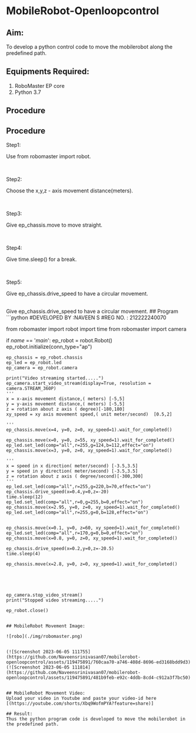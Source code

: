 # MobileRobot-Openloopcontrol
## Aim:

To develop a python control code to move the mobilerobot along the predefined path.

## Equipments Required:
1. RoboMaster EP core
2. Python 3.7

## Procedure
## Procedure

Step1:

Use from robomaster import robot.

<br/>

Step2:

Choose the x,y,z - axis movement distance(meters).

<br/>

Step3:

Give ep_chassis.move to move straight.

<br/>

Step4:

Give time.sleep() for a break.

<br/>

Step5:

Give ep_chassis.drive_speed to have a circular movement.

<br/>
Give ep_chassis.drive_speed to have a circular movement.
## Program
```python
#DEVELOPED BY :NAVEEN S
#REG NO. : 212222240070

from robomaster import robot
import time
from robomaster import camera

if _name_ == '_main_':
    ep_robot = robot.Robot()
    ep_robot.initialize(conn_type="ap")

    ep_chassis = ep_robot.chassis
    ep_led = ep_robot.led
    ep_camera = ep_robot.camera
          
    print("Video streaming started.....")
    ep_camera.start_video_stream(display=True, resolution = camera.STREAM_360P)
    ''' 
    x = x-axis movement distance,( meters) [-5,5]
    y = y-axis movement distance,( meters) [-5,5] 
    z = rotation about z axis ( degree)[-180,180]
    xy_speed = xy axis movement speed,( unit meter/second)  [0.5,2]

    '''
    ep_chassis.move(x=4, y=0, z=0, xy_speed=1).wait_for_completed()
 
    ep_chassis.move(x=0, y=0, z=55, xy_speed=1).wait_for_completed()
    ep_led.set_led(comp="all",r=255,g=124,b=112,effect="on")  
    ep_chassis.move(x=3, y=0, z=0, xy_speed=1).wait_for_completed() 

    '''
    x = speed in x direction( meter/second) [-3.5,3.5]
    y = speed in y direction( meter/second) [-3.5,3.5]
    z = rotation about z axis ( degree/second)[-300,300]
    '''
    ep_led.set_led(comp="all",r=255,g=220,b=70,effect="on")  
    ep_chassis.drive_speed(x=0.4,y=0,z=-20)
    time.sleep(12)
    ep_led.set_led(comp="all",r=0,g=255,b=0,effect="on") 
    ep_chassis.move(x=2.95, y=0, z=0, xy_speed=1).wait_for_completed()
    ep_led.set_led(comp="all",r=255,g=0,b=128,effect="on") 
    
    
    ep_chassis.move(x=0.1, y=0, z=60, xy_speed=1).wait_for_completed()
    ep_led.set_led(comp="all",r=170,g=0,b=0,effect="on") 
    ep_chassis.move(x=0.8, y=0, z=0, xy_speed=1).wait_for_completed()

    ep_chassis.drive_speed(x=0.2,y=0,z=-20.5)
    time.sleep(4)
    
    ep_chassis.move(x=2.8, y=0, z=0, xy_speed=1).wait_for_completed()

    
    
    

    ep_camera.stop_video_stream()
    print("Stopped video streaming.....")

    ep_robot.close()
```

## MobileRobot Movement Image:

![robo](./img/robomaster.png)


(![Screenshot 2023-06-05 111755](https://github.com/Naveensrinivasan07/mobilerobot-openloopcontrol/assets/119475891/760caa70-a746-408d-8696-ed3168bdd9d3)
(![Screenshot 2023-06-05 111814](https://github.com/Naveensrinivasan07/mobilerobot-openloopcontrol/assets/119475891/481b9feb-e92c-4ddb-8cd4-c912a3f7bc50)


## MobileRobot Movement Video:
Upload your video in Youtube and paste your video-id here
[(https://youtube.com/shorts/Xbq9WofmPYA?feature=share)]

## Result:
Thus the python program code is developed to move the mobilerobot in the predefined path.

